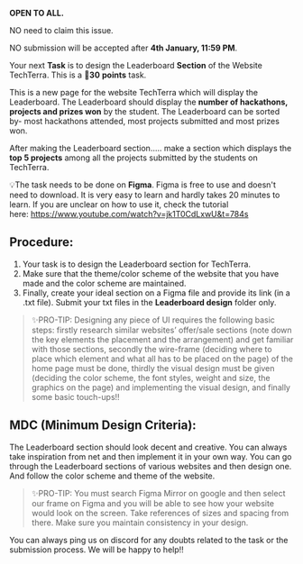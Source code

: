 **OPEN TO ALL.**

NO need to claim this issue.

NO submission will be accepted after **4th January, 11:59 PM**.

Your next **Task** is to design the Leaderboard **Section** of the Website TechTerra. This is a 🌟**30** **points** task.

This is a new page for the website TechTerra which will display the Leaderboard. The Leaderboard should display the **number of hackathons, projects and prizes won** by the student. The Leaderboard can be sorted by- most hackathons attended, most projects submitted and most prizes won.

After making the Leaderboard section….. make a section which displays the **top 5 projects** among all the projects submitted by the students on TechTerra.

 💡The task needs to be done on **Figma**. Figma is free to use and doesn't need to download. It is very easy to learn and hardly takes 20 minutes to learn. If you are unclear on how to use it, check the tutorial here: https://www.youtube.com/watch?v=jk1T0CdLxwU&t=784s

## Procedure:

1. Your task is to design the Leaderboard section for TechTerra.
2. Make sure that the theme/color scheme of the website that you have made and the color scheme are maintained.
3. Finally, create your ideal  section on a Figma file and provide its link (in a .txt file). Submit your txt files in the **Leaderboard design** folder only.

> ✨PRO-TIP: Designing any piece of UI requires the following basic steps: firstly research similar websites’ offer/sale sections (note down the key elements the placement and the arrangement) and get familiar with those sections, secondly the wire-frame (deciding where to place which element and what all has to be placed on the page) of the home page must be done, thirdly the visual design must be given (deciding the color scheme, the font styles, weight and size, the graphics on the page) and implementing the visual design, and finally some basic touch-ups!!
> 

## **MDC (Minimum Design Criteria):**

The Leaderboard section should look decent and creative. You can always take inspiration from net and then implement it in your own way. You can go through the Leaderboard sections of various websites and then design one.  And follow the color scheme and theme of the website.

> ✨PRO-TIP: You must search Figma Mirror on google and then select our frame on Figma and you will be able to see how your website would look on the screen. Take references of sizes and spacing from there. Make sure you maintain consistency in your design.
> 

You can always ping us on discord for any doubts related to the task or the submission process. We will be happy to help!!